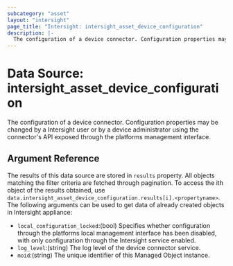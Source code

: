 ```yaml
---
subcategory: "asset"
layout: "intersight"
page_title: "Intersight: intersight_asset_device_configuration"
description: |-
  The configuration of a device connector. Configuration properties may be changed by a Intersight user or by a device administrator using the connector's API exposed through the platforms management interface.
---
```


# Data Source: intersight_asset_device_configuration
The configuration of a device connector. Configuration properties may be changed by a Intersight user or by a device administrator using the connector's API exposed through the platforms management interface.
## Argument Reference
The results of this data source are stored in `results` property.
All objects matching the filter criteria are fetched through pagination.
To access the ith object of the results obtained, use `data.intersight_asset_device_configuration.results[i].<propertyname>`.
The following arguments can be used to get data of already created objects in Intersight appliance:
* `local_configuration_locked`:(bool) Specifies whether configuration through the platforms local management interface has been disabled, with only configuration through the Intersight service enabled. 
* `log_level`:(string) The log level of the device connector service. 
* `moid`:(string) The unique identifier of this Managed Object instance. 
 